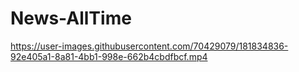 # News-AllTime

https://user-images.githubusercontent.com/70429079/181834836-92e405a1-8a81-4bb1-998e-662b4cbdfbcf.mp4

